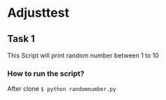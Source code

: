 # Adjusttest

## Task 1
This Script will print random number between 1 to 10
### How to run the script?
After clone
`$ python randomnumber.py`

